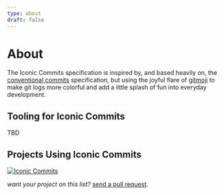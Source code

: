 ```yaml
---
type: about
draft: false
---
```


# About

The Iconic Commits specification is inspired by, and based heavily on, the [conventional commits](https://conventionalcommits.org) specification, but using the joyful flare of [gitmoji](https://gitmoji.dev/) to make git logs more colorful and add a little splash of fun into everyday development.

## Tooling for Iconic Commits

TBD

## Projects Using Iconic Commits

[![Iconic Commits](https://img.shields.io/badge/Iconic%20Commits-0.1.0-%23ffdd67?style=for-the-badge)](#)

_want your project on this list?_ [send a pull request](https://github.com/IconicCommits/specification/pulls).
